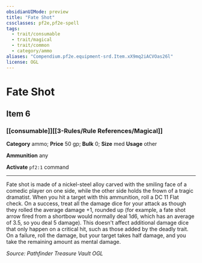 ```yaml
---
obsidianUIMode: preview
title: "Fate Shot"
cssclasses: pf2e,pf2e-spell
tags:
  - trait/consumable
  - trait/magical
  - trait/common
  - category/ammo
aliases: "Compendium.pf2e.equipment-srd.Item.xX9mq2iACVOas26l"
license: OGL
---
```

# Fate Shot
## Item 6
### [[consumable]][[3-Rules/Rule References/Magical]]

**Category** ammo; 
**Price** 50 gp; 
**Bulk** 0; **Size** med
**Usage** other

**Ammunition** any

**Activate** `pf2:1` command

* * *

Fate shot is made of a nickel-steel alloy carved with the smiling face of a comedic player on one side, while the other side holds the frown of a tragic dramatist. When you hit a target with this ammunition, roll a DC 11 Flat check. On a success, treat all the damage dice for your attack as though they rolled the average damage +1, rounded up (for example, a fate shot arrow fired from a shortbow would normally deal 1d6, which has an average of 3.5, so you deal 5 damage). This doesn't affect additional damage dice that only happen on a critical hit, such as those added by the deadly trait. On a failure, roll the damage, but your target takes half damage, and you take the remaining amount as mental damage.

*Source: Pathfinder Treasure Vault*
*OGL*